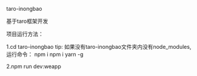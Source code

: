 taro-inongbao

基于taro框架开发

项目运行方法：

1.cd taro-inongbao
tip:
 如果没有taro-inongbao文件夹内没有node_modules,
 运行命令：
 npm i
 npm i yarn -g

2.npm run dev:weapp 


